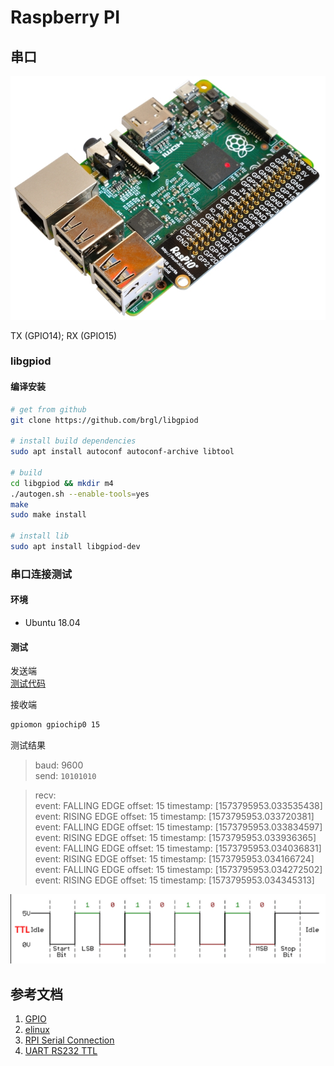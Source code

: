 # Raspberry PI

## 串口

![alt](./raspio-portsplus.jpg)

TX (GPIO14); RX (GPIO15)


### libgpiod 

#### 编译安装

```sh
# get from github
git clone https://github.com/brgl/libgpiod

# install build dependencies
sudo apt install autoconf autoconf-archive libtool

# build 
cd libgpiod && mkdir m4
./autogen.sh --enable-tools=yes
make
sudo make install

# install lib
sudo apt install libgpiod-dev
```


### 串口连接测试

#### 环境 
- Ubuntu 18.04

#### 测试 

发送端  
[测试代码](https://github.com/Lavender-Tree/robot/raspberrypi/serial_comm.c)

接收端  
```sh
gpiomon gpiochip0 15
```

测试结果
> baud: 9600  
> send: `10101010`

> recv:  
event: FALLING EDGE offset: 15 timestamp: [1573795953.033535438]  
event:  RISING EDGE offset: 15 timestamp: [1573795953.033720381]  
event: FALLING EDGE offset: 15 timestamp: [1573795953.033834597]  
event:  RISING EDGE offset: 15 timestamp: [1573795953.033936365]  
event: FALLING EDGE offset: 15 timestamp: [1573795953.034036831]  
event:  RISING EDGE offset: 15 timestamp: [1573795953.034166724]  
event: FALLING EDGE offset: 15 timestamp: [1573795953.034272502]  
event:  RISING EDGE offset: 15 timestamp: [1573795953.034345313]  


![ttl](./ttl.png)  




## 参考文档
1. [GPIO](https://www.raspberrypi.org/documentation/usage/gpio/README.md)
2. [elinux](https://www.elinux.org/Main_Page)
3. [RPI Serial Connection](https://www.elinux.org/RPi_Serial_Connectio)
4. [UART RS232 TTL ](https://zhuanlan.zhihu.com/p/25893717)

